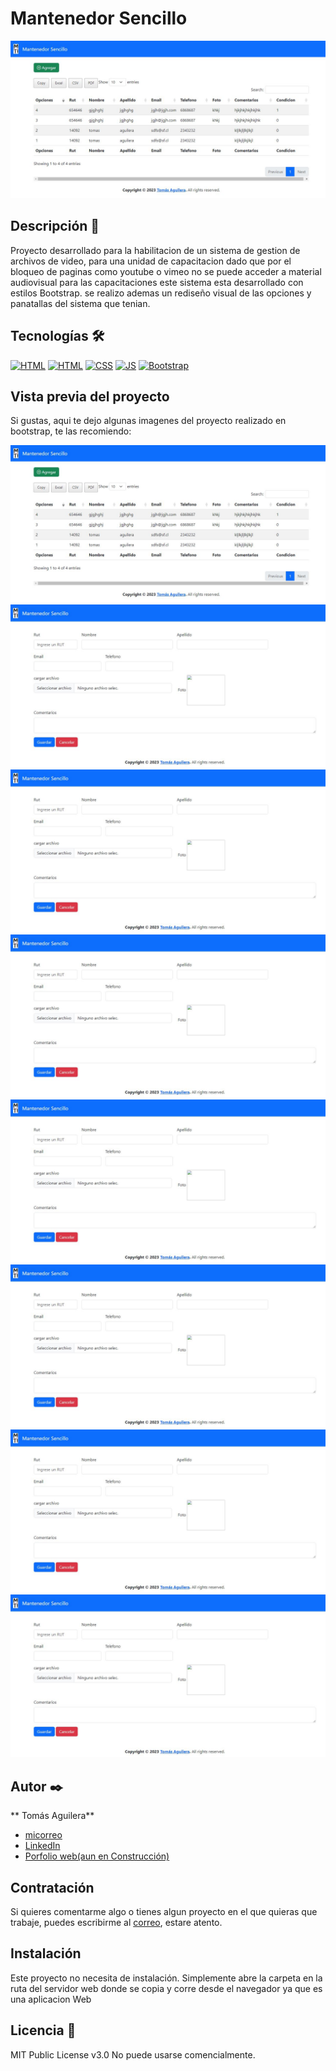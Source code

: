 # Mantenedor Sencillo
![Imagen del proyecto](https://github.com/TomasAguileraCastillo/Mantenedor-Sencillo/blob/main/mantenedor/imagenes%20del%20proyecto/Captura1.JPG?raw=true)

## Descripción 📑

Proyecto desarrollado para la habilitacion de un sistema de gestion de archivos de video, para una unidad de capacitacion dado que por el bloqueo de paginas como youtube o vimeo no se puede acceder a material audiovisual para las capacitaciones este sistema esta desarrollado con estilos Bootstrap. 
se realizo ademas un rediseño visual de las opciones y panatallas del sistema que tenian.


## Tecnologías 🛠

[![HTML](https://img.shields.io/badge/PHP-777BB4?style=for-the-badge&logo=php&logoColor=white)](https://img.shields.io/badge/PHP-777BB4?style=for-the-badge&logo=php&logoColor=white)
[![HTML](https://img.shields.io/badge/HTML5-E34F26?style=for-the-badge&logo=html5&logoColor=white)](https://es.wikipedia.org/wiki/HTML5)
[![CSS](https://img.shields.io/badge/CSS3-1572B6?style=for-the-badge&logo=css3&logoColor=white)](https://es.wikipedia.org/wiki/CSS)
[![JS](https://img.shields.io/badge/JavaScript-F7DF1E?style=for-the-badge&logo=javascript&logoColor=black)](https://es.wikipedia.org/wiki/JavaScript)
[![Bootstrap](https://img.shields.io/badge/bootstrap-6e00ff?style=for-the-badge&logo=bootstrap&logoColor=white)](https://es.wikipedia.org/wiki/Bootstrap_(framework))


## Vista previa del proyecto
Si gustas, aqui te dejo algunas imagenes del proyecto realizado en bootstrap, te las recomiendo:

![Captura del proyecto](https://github.com/TomasAguileraCastillo/Mantenedor-Sencillo/blob/main/mantenedor/imagenes%20del%20proyecto/Captura1.JPG?raw=true)
![Captura del proyecto](https://github.com/TomasAguileraCastillo/Mantenedor-Sencillo/blob/main/mantenedor/imagenes%20del%20proyecto/Captura2.JPG?raw=true)
![Captura del proyecto](https://github.com/TomasAguileraCastillo/Mantenedor-Sencillo/blob/main/mantenedor/imagenes%20del%20proyecto/Captura2.JPG?raw=true)
![Captura del proyecto](https://github.com/TomasAguileraCastillo/Mantenedor-Sencillo/blob/main/mantenedor/imagenes%20del%20proyecto/Captura2.JPG?raw=true)
![Captura del proyecto](https://github.com/TomasAguileraCastillo/Mantenedor-Sencillo/blob/main/mantenedor/imagenes%20del%20proyecto/Captura2.JPG?raw=true)
![Captura del proyecto](https://github.com/TomasAguileraCastillo/Mantenedor-Sencillo/blob/main/mantenedor/imagenes%20del%20proyecto/Captura2.JPG?raw=true)
![Captura del proyecto](https://github.com/TomasAguileraCastillo/Mantenedor-Sencillo/blob/main/mantenedor/imagenes%20del%20proyecto/Captura2.JPG?raw=true)
![Captura del proyecto](https://github.com/TomasAguileraCastillo/Mantenedor-Sencillo/blob/main/mantenedor/imagenes%20del%20proyecto/Captura2.JPG?raw=true)






## Autor ✒️
** Tomás Aguilera**

* [micorreo](tomasaguilerac@live.cl)
* [LinkedIn](https://www.linkedin.com/in/tomásaguilera)
* [Porfolio web(aun en Construcción)](https://tu-dominio.com/)

## Contratación
Si quieres comentarme algo o tienes algun proyecto en el que quieras que trabaje, puedes escribirme al [correo](tomasaguilerac@live.cl), estare atento.

## Instalación 
Este proyecto no necesita de instalación. Simplemente abre la carpeta en la ruta del servidor web donde se copia y corre desde el navegador ya que es una aplicacion Web
  
## Licencia 📄
MIT Public License v3.0
No puede usarse comencialmente.
